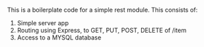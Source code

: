 This is a boilerplate code for a simple rest module.
This consists of:
1. Simple server app
2. Routing using Express, to GET, PUT, POST, DELETE of /item
3. Access to a MYSQL database

